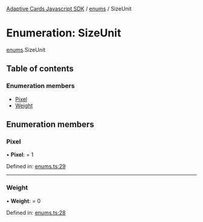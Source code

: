 [Adaptive Cards Javascript SDK](../README.md) / [enums](../modules/enums.md) / SizeUnit

# Enumeration: SizeUnit

[enums](../modules/enums.md).SizeUnit

## Table of contents

### Enumeration members

- [Pixel](enums.sizeunit.md#pixel)
- [Weight](enums.sizeunit.md#weight)

## Enumeration members

### Pixel

• **Pixel**: = 1

Defined in: [enums.ts:29](https://github.com/microsoft/AdaptiveCards/blob/0938a1f10/source/nodejs/adaptivecards/src/enums.ts#L29)

---

### Weight

• **Weight**: = 0

Defined in: [enums.ts:28](https://github.com/microsoft/AdaptiveCards/blob/0938a1f10/source/nodejs/adaptivecards/src/enums.ts#L28)
